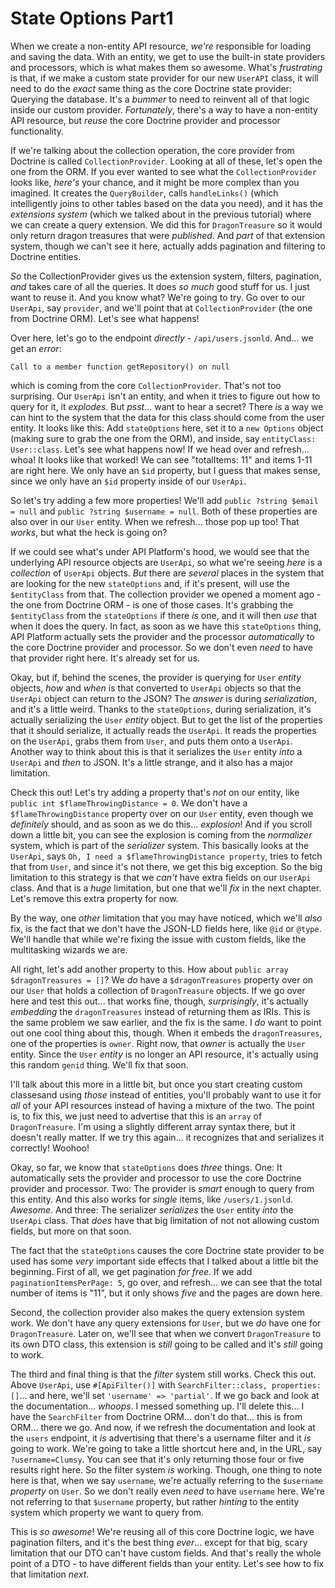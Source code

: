 # State Options Part1

When we create a non-entity API resource, *we're* responsible for loading and saving the data. With an entity, we get to use the built-in state providers and processors, which is what makes them so awesome. What's *frustrating* is that, if we make a custom state provider for our new `UserAPI` class, it will need to do the *exact* same thing as the core Doctrine state provider: Querying the database. It's a *bummer* to need to reinvent all of that logic inside our custom provider. *Fortunately*, there's a way to have a non-entity API resource, but *reuse* the core Doctrine provider and processor functionality.

If we're talking about the collection operation, the core provider from Doctrine is called `CollectionProvider`. Looking at all of these, let's open the one from the ORM. If you ever wanted to see what the `CollectionProvider` looks like, *here's* your chance, and it might be more complex than you imagined. It creates the `QueryBuilder`, calls `handleLinks()` (which intelligently joins to other tables based on the data you need), and it has the *extensions system* (which we talked about in the previous tutorial) where we can create a query extension. We did this for `DragonTreasure` so it would only return dragon treasures that were *published*. And *part* of that extension system, though we can't see it here, actually adds pagination and filtering to Doctrine entities.

*So* the CollectionProvider gives us the extension system, filters, pagination, *and* takes care of all the queries. It does *so much* good stuff for us. I just want to reuse it. And you know what? We're going to try. Go over to our `UserApi`, say `provider`, and we'll point that at `CollectionProvider` (the one from Doctrine ORM). Let's see what happens!

Over here, let's go to the endpoint *directly* - `/api/users.jsonld`. And... we get an *error*:

`Call to a member function getRepository() on null`

which is coming from the core `CollectionProvider`. That's not too surprising. Our `UserApi` isn't an entity, and when it tries to figure out how to query for it, it *explodes*. But *psst*... want to hear a secret? There *is* a way we can hint to the system that the data for this class should come from the user entity. It looks like this: Add `stateOptions` here, set it to a `new Options` object (making sure to grab the one from the ORM), and inside, say `entityClass: User::class`. Let's see what happens now! If we head over and refresh... whoa! It looks like that worked! We can see "totalItems: 11" and items 1-11 are right here. We only have an `$id` property, but I guess that makes sense, since we only have an `$id` property inside of our `UserApi`.

So let's try adding a few more properties! We'll add `public ?string $email = null` and `public ?string $username = null`. Both of these properties are also over in our `User` entity. When we refresh... those pop up too! That *works*, but what the heck is going on?

If we could see what's under API Platform's hood, we would see that the underlying API resource objects are `UserApi`, so what we're seeing *here* is a *collection* of `UserApi` objects. *But* there are *several* places in the system that are looking for the new `stateOptions` and, if it's present, will use the `$entityClass` from that. The collection provider we opened a moment ago - the one from Doctrine ORM - is one of those cases. It's grabbing the `$entityClass` from the `stateOptions` if there *is* one, and it will then *use* that when it does the query. In fact, as soon as we have this `stateOptions` thing, API Platform actually sets the provider and the processor *automatically* to the core Doctrine provider and processor. So we don't even *need* to have that provider right here. It's already set for us.

Okay, but if, behind the scenes, the provider is querying for `User` *entity* objects, *how* and *when* is that converted to `UserApi` objects so that the `UserApi` object can return to the JSON? The *answer* is during *serialization*, and it's a little weird. Thanks to the `stateOptions`, during serialization, it's actually serializing the `User` *entity* object. But to get the list of the properties that it should serialize, it actually reads the `UserApi`. It reads the properties on the `UserApi`, grabs them from `User`, and puts them onto a `UserApi`. Another way to think about this is that it serializes the `User` entity *into* a `UserApi` and *then* to JSON. It's a little strange, and it also has a major limitation.

Check this out! Let's try adding a property that's *not* on our entity, like `public int $flameThrowingDistance = 0`. We don't have a `$flameThrowingDistance` property over on our `User` entity, even though we *definitely* should, and as soon as we do this... *explosion*! And if you scroll down a little bit, you can see the explosion is coming from the *normalizer* system, which is part of the *serializer* system. This basically looks at the `UserApi`, says `Oh, I need a $flameThrowingDistance property`, tries to fetch that from `User`, and since it's not there, we get this big exception. So the big limitation to this strategy is that we *can't* have extra fields on our `UserApi` class. And that is a *huge* limitation, but one that we'll *fix* in the next chapter. Let's remove this extra property for now.

By the way, one *other* limitation that you may have noticed, which we'll *also* fix, is the fact that we don't have the JSON-LD fields here, like `@id` or `@type`. We'll handle that while we're fixing the issue with custom fields, like the multitasking wizards we are. 

All right, let's add another property to this. How about `public array $dragonTreasures = []`? We *do* have a `$dragonTreasures` property over on our `User` that holds a collection of `DragonTreasure` objects. If we go over here and test this out... that works fine, though, *surprisingly*, it's actually *embedding* the `dragonTreasures` instead of returning them as IRIs. This is the same problem we saw earlier, and the fix is the same. I *do* want to point out one cool thing about this, though. When it embeds the `dragonTreasures`, one of the properties is `owner`. Right now, that *owner* is actually the `User` entity. Since the `User` *entity* is no longer an API resource, it's actually using this random `genid` thing. We'll fix that soon. 

I'll talk about this more in a little bit, but once you start creating custom classesand using *those* instead of entities, you'll probably want to use it for *all* of your API resources instead of having a mixture of the two. The point is, to fix this, we just need to advertise that this is an `array` of `DragonTreasure`. I'm using a slightly different array syntax there, but it doesn't really matter. If we try this again... it recognizes that and serializes it correctly! Woohoo!

Okay, so far, we know that `stateOptions` does *three* things. One: It automatically sets the provider and processor to use the core Doctrine provider and processor. Two: The provider is *smart* enough to query from this entity. And this also works for *single* items, like `/users/1.jsonld`. *Awesome*. And three: The serializer *serializes* the `User` entity *into* the `UserApi` class. That *does* have that big limitation of not not allowing custom fields, but more on that soon.

The fact that the `stateOptions` causes the core Doctrine state provider to be used has some *very* important side effects that I talked about a little bit the beginning. First of all, we get pagination *for free*. If we add `paginationItemsPerPage: 5`, go over, and refresh... we can see that the total number of items is "11", but it only shows *five* and the pages are down here.

Second, the collection provider also makes the query extension system work. We don't have any query extensions for `User`, but we *do* have one for `DragonTreasure`. Later on, we'll see that when we convert `DragonTreasure` to its own DTO class, this extension is *still* going to be called and it's *still* going to work.

The third and final thing is that the *filter* system still works. Check this out. Above `UserApi`, use `#[ApiFilter()]` with `SearchFilter::class, properties: []`... and here, we'll set `'username' => 'partial'`. If we go back and look at the documentation... *whoops*. I messed something up. I'll delete this... I have the `SearchFilter` from Doctrine ORM... don't do that... this is from ORM... there we go. And now, if we refresh the documentation and look at the `users` endpoint, it *is* advertising that there's a username filter and it *is* going to work. We're going to take a little shortcut here and, in the URL, say `?username=Clumsy`. You can see that it's only returning those four or five results right here. So the filter system *is* working. Though, one thing to note here is that, when we say `username`, we're actually referring to the `$username` *property* on `User`. So we don't really even *need* to have `username` here. We're not referring to that `$username` property, but rather *hinting* to the entity system which property we want to query from.

This is *so awesome*! We're reusing all of this core Doctrine logic, we have pagination filters, and it's the best thing *ever*... except for that big, scary limitation that our DTO can't have custom fields. And that's really the whole point of a DTO - to have different fields than your entity. Let's see how to fix that limitation *next*.
